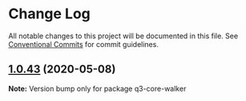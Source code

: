 # Change Log

All notable changes to this project will be documented in this file.
See [Conventional Commits](https://conventionalcommits.org) for commit guidelines.

## [1.0.43](https://github.com/3merge/q3-api/compare/q3-core-walker@1.0.42...q3-core-walker@1.0.43) (2020-05-08)

**Note:** Version bump only for package q3-core-walker
